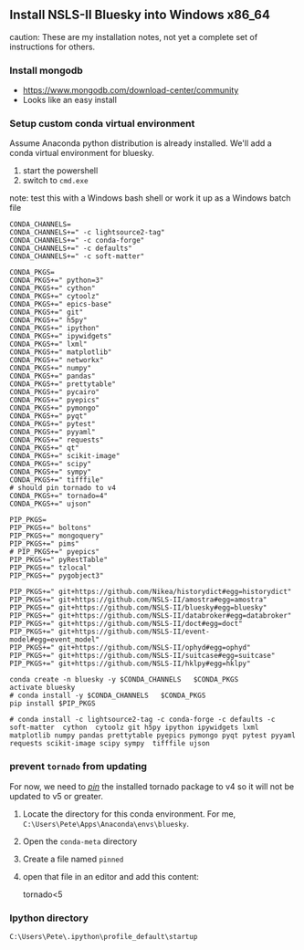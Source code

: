 ## Install NSLS-II Bluesky into Windows x86_64

caution: These are my installation notes, not yet a complete set of instructions for others.

### Install mongodb

* https://www.mongodb.com/download-center/community
* Looks like an easy install

### Setup custom conda virtual environment

Assume Anaconda python distribution is already installed.
We'll add a conda virtual environment for bluesky.

1. start the powershell
1. switch to `cmd.exe`

note: test this with a Windows bash shell or work it up as a Windows batch file

```
CONDA_CHANNELS=
CONDA_CHANNELS+=" -c lightsource2-tag"
CONDA_CHANNELS+=" -c conda-forge"
CONDA_CHANNELS+=" -c defaults"
CONDA_CHANNELS+=" -c soft-matter"

CONDA_PKGS=
CONDA_PKGS+=" python=3"
CONDA_PKGS+=" cython"
CONDA_PKGS+=" cytoolz"
CONDA_PKGS+=" epics-base"
CONDA_PKGS+=" git"
CONDA_PKGS+=" h5py"
CONDA_PKGS+=" ipython"
CONDA_PKGS+=" ipywidgets"
CONDA_PKGS+=" lxml"
CONDA_PKGS+=" matplotlib"
CONDA_PKGS+=" networkx"
CONDA_PKGS+=" numpy"
CONDA_PKGS+=" pandas"
CONDA_PKGS+=" prettytable"
CONDA_PKGS+=" pycairo"
CONDA_PKGS+=" pyepics"
CONDA_PKGS+=" pymongo"
CONDA_PKGS+=" pyqt"
CONDA_PKGS+=" pytest"
CONDA_PKGS+=" pyyaml"
CONDA_PKGS+=" requests"
CONDA_PKGS+=" qt"
CONDA_PKGS+=" scikit-image"
CONDA_PKGS+=" scipy"
CONDA_PKGS+=" sympy"
CONDA_PKGS+=" tifffile"
# should pin tornado to v4
CONDA_PKGS+=" tornado=4"
CONDA_PKGS+=" ujson"

PIP_PKGS=
PIP_PKGS+=" boltons"
PIP_PKGS+=" mongoquery"
PIP_PKGS+=" pims"
# PIP_PKGS+=" pyepics"
PIP_PKGS+=" pyRestTable"
PIP_PKGS+=" tzlocal"
PIP_PKGS+=" pygobject3"

PIP_PKGS+=" git+https://github.com/Nikea/historydict#egg=historydict"
PIP_PKGS+=" git+https://github.com/NSLS-II/amostra#egg=amostra"
PIP_PKGS+=" git+https://github.com/NSLS-II/bluesky#egg=bluesky"
PIP_PKGS+=" git+https://github.com/NSLS-II/databroker#egg=databroker"
PIP_PKGS+=" git+https://github.com/NSLS-II/doct#egg=doct"
PIP_PKGS+=" git+https://github.com/NSLS-II/event-model#egg=event_model"
PIP_PKGS+=" git+https://github.com/NSLS-II/ophyd#egg=ophyd"
PIP_PKGS+=" git+https://github.com/NSLS-II/suitcase#egg=suitcase"
PIP_PKGS+=" git+https://github.com/NSLS-II/hklpy#egg=hklpy"

conda create -n bluesky -y $CONDA_CHANNELS   $CONDA_PKGS
activate bluesky
# conda install -y $CONDA_CHANNELS   $CONDA_PKGS
pip install $PIP_PKGS

# conda install -c lightsource2-tag -c conda-forge -c defaults -c soft-matter  cython  cytoolz git h5py ipython ipywidgets lxml matplotlib numpy pandas prettytable pyepics pymongo pyqt pytest pyyaml requests scikit-image scipy sympy  tifffile ujson

```

### prevent `tornado` from updating

For now, we need to [*pin*](https://conda.io/docs/user-guide/tasks/manage-pkgs.html#preventing-packages-from-updating-pinning) 
the installed tornado package to v4 so it
will not be updated to v5 or greater.  

1. Locate the directory for this conda environment.
   For me, `C:\Users\Pete\Apps\Anaconda\envs\bluesky`.
1. Open the `conda-meta` directory
1. Create a file named `pinned`
1. open that file in an editor and add this content:

    tornado<5

### Ipython directory

`C:\Users\Pete\.ipython\profile_default\startup`
